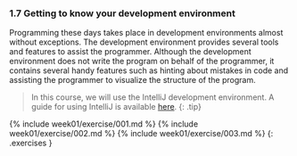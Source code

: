 <!-- 1.7 was 3 -->
### 1.7 Getting to know your development environment

Programming these days takes place in development environments almost without exceptions. The development environment provides several tools and features to assist the programmer. Although the development environment does not write the program on behalf of the programmer, it contains several handy features such as hinting about mistakes in code and assisting the programmer to visualize the structure of the program.

> In this course, we will use the IntelliJ development environment. A guide for using IntelliJ is available [here](intellij).
{: .tip}

{% include week01/exercise/001.md %}
{% include week01/exercise/002.md %}
{% include week01/exercise/003.md %}
{: .exercises }

